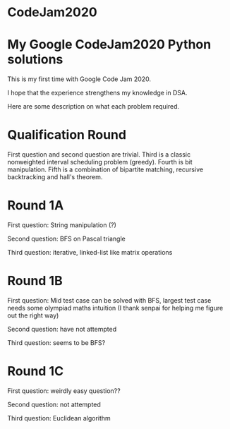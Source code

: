 # CodeJam2020

# My Google CodeJam2020 Python solutions 

This is my first time with Google Code Jam 2020.  

I hope that the experience strengthens my knowledge in DSA. 

Here are some description on what each problem required. 

# Qualification Round

First question and second question are trivial. Third is a classic nonweighted interval scheduling problem (greedy). Fourth is bit manipulation. Fifth is a combination of bipartite matching, recursive backtracking and hall's theorem. 

# Round 1A 

First question: String manipulation (?)

Second question: BFS on Pascal triangle

Third question: iterative, linked-list like matrix operations 


# Round 1B

First question: Mid test case can be solved with BFS, largest test case needs some olympiad maths intuition (I thank senpai for helping me figure out the right way) 

Second question: have not attempted 

Third question: seems to be BFS? 

# Round 1C 


First question: weirdly easy question??

Second question: not attempted 

Third question: Euclidean algorithm


